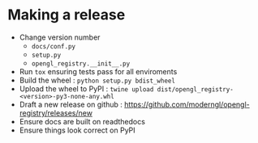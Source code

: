 
# Making a release

- Change version number
  - `docs/conf.py`
  - `setup.py`
  - `opengl_registry.__init__.py`
- Run `tox` ensuring tests pass for all enviroments
- Build the wheel : `python setup.py bdist_wheel`
- Upload the wheel to PyPI : `twine upload dist/opengl_registry-<version>-py3-none-any.whl`
- Draft a new release on github : https://github.com/moderngl/opengl-registry/releases/new
- Ensure docs are built on readthedocs
- Ensure things look correct on PyPI
